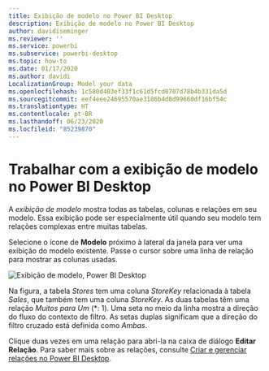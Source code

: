 ```yaml
---
title: Exibição de modelo no Power BI Desktop
description: Exibição de modelo no Power BI Desktop
author: davidiseminger
ms.reviewer: ''
ms.service: powerbi
ms.subservice: powerbi-desktop
ms.topic: how-to
ms.date: 01/17/2020
ms.author: davidi
LocalizationGroup: Model your data
ms.openlocfilehash: 1c580d403ef33f1c61d5fcd0707d78b4b331da5d
ms.sourcegitcommit: eef4eee24695570ae3186b4d8d99660df16bf54c
ms.translationtype: HT
ms.contentlocale: pt-BR
ms.lasthandoff: 06/23/2020
ms.locfileid: "85239870"
---
```

# <a name="work-with-model-view-in-power-bi-desktop"></a>Trabalhar com a exibição de modelo no Power BI Desktop

A *exibição de modelo* mostra todas as tabelas, colunas e relações em seu modelo. Essa exibição pode ser especialmente útil quando seu modelo tem relações complexas entre muitas tabelas.

Selecione o ícone de **Modelo** próximo à lateral da janela para ver uma exibição do modelo existente. Passe o cursor sobre uma linha de relação para mostrar as colunas usadas.

![Exibição de modelo, Power BI Desktop](media/desktop-relationship-view/model-view-full-screen.png)

Na figura, a tabela *Stores* tem uma coluna *StoreKey* relacionada à tabela *Sales*, que também tem uma coluna *StoreKey*. As duas tabelas têm uma relação *Muitos para Um* (\*: 1). Uma seta no meio da linha mostra a direção do fluxo do contexto de filtro. As setas duplas significam que a direção do filtro cruzado está definida como *Ambas*.

Clique duas vezes em uma relação para abri-la na caixa de diálogo **Editar Relação**. Para saber mais sobre as relações, consulte [Criar e gerenciar relações no Power BI Desktop](desktop-create-and-manage-relationships.md).

